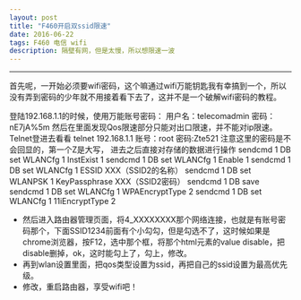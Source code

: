 ```yaml
---
layout: post
title: "F460开启双ssid限速"
date: 2016-06-22
tags: F460 电信 wifi
description: 隔壁有网，但是太慢，所以想限速一波
---
```

***

首先呢，一开始必须要wifi密码，这个嘛通过wifi万能钥匙我有幸搞到一个，所以没有弄到密码的少年就不用接着看下去了，这并不是一个破解wifi密码的教程。

登陆192.168.1.1的时候，使用万能账号密码：
    用户名：telecomadmin
    密码：nE7jA%5m
然后在里面发现Qos限速部分只能对出口限速，并不能对ip限速。
Telnet登进去看看
    telnet 192.168.1.1
    账号：root
    密码:Zte521
注意这里的密码是不会回显的，第一个Z是大写，
进去之后直接对存储的数据进行操作
    sendcmd 1 DB set WLANCfg 1 InstExist 1
    sendcmd 1 DB set WLANCfg 1 Enable 1
    sendcmd 1 DB set WLANCfg 1 ESSID XXX（SSID2的名称）
    sendcmd 1 DB set WLANPSK 1 KeyPassphrase XXX（SSID2密码）
    sendcmd 1 DB save
    sendcmd 1 DB set WLANCfg 1 WPAEncryptType 2
    sendcmd 1 DB set WLANCfg 1 11iEncryptType 2
* 然后进入路由器管理页面，将4_XXXXXXXX那个网络连接，也就是有账号密码那个，下面SSID1234前面有个小勾勾，但是勾选不了，这时候如果是chrome浏览器，按F12，选中那个框，将那个html元素的value disable，把disable删掉，ok，这时能勾上了，勾上，修改。
* 再到wlan设置里面，把qos类型设置为ssid，再把自己的ssid设置为最高优先级。
* 修改，重启路由器，享受wifi吧！

